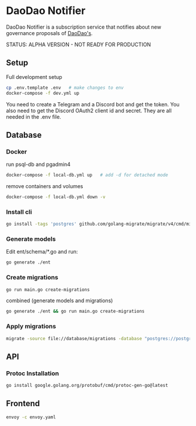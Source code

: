 # DaoDao Notifier
DaoDao Notifier is a subscription service that notifies about new governance proposals of [DaoDao's](https://daodao.zone/).

STATUS: ALPHA VERSION - NOT READY FOR PRODUCTION

## Setup

Full development setup
```bash
cp .env.template .env   # make changes to env
docker-compose -f dev.yml up
```
You need to create a Telegram and a Discord bot and get the token. 
You also need to get the Discord OAuth2 client id and secret.
They are all needed in the .env file.

## Database

### Docker
run psql-db and pgadmin4
```bash
docker-compose -f local-db.yml up   # add -d for detached mode
```
remove containers and volumes
```bash
docker-compose -f local-db.yml down -v
```

### Install cli

```bash
go install -tags 'postgres' github.com/golang-migrate/migrate/v4/cmd/migrate@latest migrate -database "postgres:
```

### Generate models

Edit ent/schema/*.go and run:

```bash
go generate ./ent
```

### Create migrations

```bash
go run main.go create-migrations
```
combined (generate models and migrations)
    
```bash
go generate ./ent && go run main.go create-migrations
```

### Apply migrations

```bash
migrate -source file://database/migrations -database "postgres://postgres:postgres@localhost:5432/daodao-notifier-db?sslmode=disable&TimeZone=Europe/Zurich" up
```


## API

### Protoc Installation
```bash
go install google.golang.org/protobuf/cmd/protoc-gen-go@latest
```

## Frontend

```bash
envoy -c envoy.yaml
```